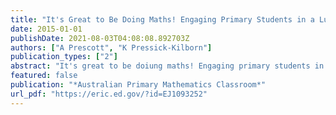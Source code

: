 ```yaml
---
title: "It's Great to Be Doing Maths! Engaging Primary Students in a Lunchtime Club."
date: 2015-01-01
publishDate: 2021-08-03T04:08:08.892703Z
authors: ["A Prescott", "K Pressick-Kilborn"]
publication_types: ["2"]
abstract: "It's great to be doiung maths! Engaging primary students in a lunchtime club. collaborative teaching groups of four, with each person taking responsibility for leading one club meeting with the assistance of the other three group members in planning, implementing and …"
featured: false
publication: "*Australian Primary Mathematics Classroom*"
url_pdf: "https://eric.ed.gov/?id=EJ1093252"
---
```


